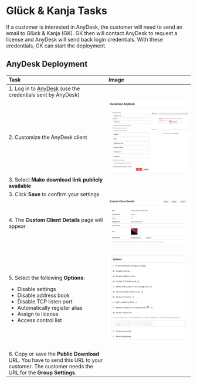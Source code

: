 # Glück & Kanja Tasks

If a customer is interested in AnyDesk, the customer will need to send an email to Glück & Kanja \(GK\). GK then will contact AnyDesk to request a license and AnyDesk will send back login credentials. With these credentials, GK can start the deployment.

## AnyDesk Deployment

<table>
  <thead>
    <tr>
      <th style="text-align:left">Task</th>
      <th style="text-align:left">Image</th>
    </tr>
  </thead>
  <tbody>
    <tr>
      <td style="text-align:left">1. Log in to <a href="https://my.anydesk.com/login">AnyDesk</a> (use the
        credentials sent by AnyDesk)</td>
      <td style="text-align:left"></td>
    </tr>
    <tr>
      <td style="text-align:left">2. Customize the AnyDesk client</td>
      <td style="text-align:left"><a href="https://github.com/realmjoin/realmjoin-gitbooks/tree/3c2250fcc0d712e1b40ac535a1766b57ce01910c/docs/media/anydesk7.png"><img src="../../.gitbook/assets/anydesk7.png" alt="Customize AnyDesk client"/></a>
      </td>
    </tr>
    <tr>
      <td style="text-align:left">3. Select <b>Make download link publicly available</b>
      </td>
      <td style="text-align:left"></td>
    </tr>
    <tr>
      <td style="text-align:left">3. Click <b>Save</b> to confirm your settings</td>
      <td style="text-align:left"></td>
    </tr>
    <tr>
      <td style="text-align:left">4. The <b>Custom Client Details</b> page will appear</td>
      <td style="text-align:left"><a href="https://github.com/realmjoin/realmjoin-gitbooks/tree/3c2250fcc0d712e1b40ac535a1766b57ce01910c/docs/media/anydesk8.png"><img src="../../.gitbook/assets/anydesk8 (1).png" alt="Custom Client Details"/></a>
      </td>
    </tr>
    <tr>
      <td style="text-align:left">
        <p>5. Select the following <b>Options</b>:</p>
        <p></p>
        <ul>
          <li>Disable settings</li>
          <li>Disable address book</li>
          <li>Disable TCP listen port</li>
          <li>Automatically register alias</li>
          <li>Assign to license</li>
          <li>Access control list</li>
        </ul>
      </td>
      <td style="text-align:left">
        <p></p>
        <p></p>
        <p>
          <img src="../../.gitbook/assets/anydesk_options.png" alt/>
        </p>
      </td>
    </tr>
    <tr>
      <td style="text-align:left">6. Copy or save the <b>Public Download</b> URL. You have to send this URL
        to your customer. The customer needs the URL for the <b>Group Settings</b>.</td>
      <td
      style="text-align:left"></td>
    </tr>
  </tbody>
</table>

